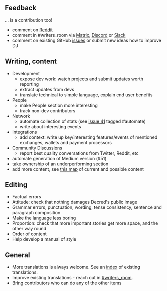 ## Feedback

... is a contribution too!

* comment on [Reddit](https://www.reddit.com/r/decred/search?q=decred+journal&restrict_sr=on&t=all&sort=new)
* comment in #writers\_room via [Matrix](https://decred.org/matrix/), [Discord](https://discord.gg/GJ2GXfz) or [Slack](https://slack.decred.org/)
* comment on existing GitHub [issues](https://github.com/xaur/decred-news/issues) or submit new ideas how to improve DJ

## Writing, content

* Development
  * expose dev work: watch projects and submit updates worth reporting
  * extract updates from devs
  * translate technical to simple language, explain end user benefits
* People
  * make People section more interesting
  * track non-dev contributors
* Network
  * automate collection of stats (see [issue 41](https://github.com/xaur/decred-news/issues/41) tagged #automate)
  * write about interesting events
* Integrations
  * add context: write up key/interesting features/events of mentioned exchanges, wallets and payment processors
* Community Discussions
  * report best quality conversations from Twitter, Reddit, etc
* automate generation of Medium version (#51)
* take ownership of an underperforming section
* add more content, see [this map](https://github.com/xaur/decred-news/blob/docs/content.md) of current and possible content

## Editing

* Factual errors
* Attitude: check that nothing damages Decred's public image
* Grammar errors, punctuation, wording, tense consistency, sentence and paragraph composition
* Make the language less boring
* Proportion: check that more important stories get more space, and the other way round
* Order of content
* Help develop a manual of style

## General

* More translations is always welcome. See an [index](https://xaur.github.io/decred-news/) of existing translations.
* Improve existing translations - reach out in [#writers\_room](https://matrix.to/#/!lbzTjhzNbIaDbuAxkS:decred.org).
* Bring contributors who can do any of the other items
